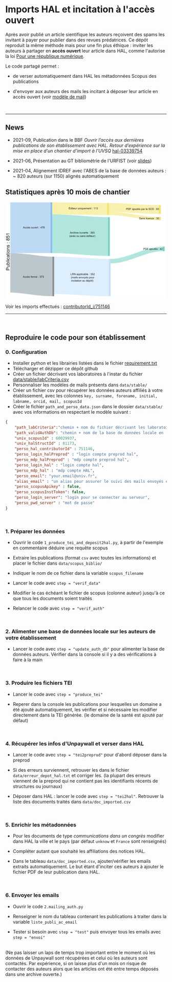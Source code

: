 # Imports HAL et incitation à l'accès ouvert


Après avoir publié un article sientifique les auteurs reçoivent des spams les invitant à payer pour publier dans des revues prédatrices. Ce dépôt reproduit la même méthode mais pour une fin plus éthique : inviter les auteurs à partager en **accès ouvert** leur article dans HAL, comme l'autorise la loi [Pour une république numérique](https://www.ouvrirlascience.fr/guide-application-loi-republique-numerique-article-30-ecrits-scientifiques-version-courte/).


Le code partagé permet : 

* de verser automatiquement dans HAL les métadonnées Scopus des publications

* d'envoyer aux auteurs des mails les incitant à déposer leur article en accès ouvert (voir [modèle de mail](./data/stable/message.txt))

<br />

***

## News

* 2021-09, Publication dans le BBF _Ouvrir l’accès aux dernières publications de son établissement avec HAL. Retour d’expérience sur la mise en place d’un chantier d’import à l'UVSQ_ [hal-03339754](https://hal.archives-ouvertes.fr/hal-03339754)

* 2021-06, Présentation au GT bibliométrie de l'URFIST (voir [slides](https://speakerdeck.com/mlarrieu/science-ouverte-et-suivi-des-publications-exemple-de-realisation-a-luvsq-hal-plus-scopus-plus-unpaywall))

* 2021-04, Alignement IDREF avec l'ABES de la base de données auteurs : ~ 820 auteurs (sur 1150) alignés automatiquement


## Statistiques après 10 mois de chantier

![statistiques d'import à 10 mois](fig_stat_10_mois.png)


Voir les imports effectués : [contributorId_i/751146](https://hal.archives-ouvertes.fr/search/index/q/*/contributorId_i/751146)

***

<br />

## Reproduire le code pour son établissement

### 0. Configuration
- Installer python et les librairies listées dans le fichier [requirement.txt](./requirement.txt)
- Télécharger et dézipper ce dépôt github
- Créer un fichier décrivant vos laboratoires à l'instar du fichier [data/stable/labCriteria.csv](./data/stable/labCriteria.csv)
- Personnaliser les modèles de mails présents dans `data/stable/`
- Créer un fichier csv pour récupérer les données auteurs affiliés à votre établissement, avec les colonnes `key, surname, forename, initial, labname, orcid, mail, scopusId`
- Créer le fichier `path_and_perso_data.json` dans le dossier  `data/stable/` avec vos informations en respectant le modèle suivant : 

```json
{
	"path_labCriteria":"chemin + nom du fichier décrivant les laboratoires. voir ./data/stable/labCriteria.csv",
	"path_validAuthDb": "chemin + nom de la base de données locale en .csv sur les auteurs de votre établissement",
	"univ_scopusId" : 60029937,
	"univ_halStructId" : 81173,
	"perso_hal_contributorId" : 751146,
	"perso_login_halPreprod" : "login compte preprod hal",
	"perso_mdp_halPreprod" : "mdp compte preprod hal",
	"perso_login_hal" : "login compte hal",
	"perso_mdp_hal" : "mdp compte HAL",
	"perso_email": "your.email@univ.fr",
	"alias_email" : "un alias pour assurer le suivi des mails envoyés en équipe hal.bib@uvsq.fr",
	"perso_scopusApikey" : false,
	"perso_scopusInstToken": false,
	"perso_login_server": "login pour se connecter au serveur",
	"perso_pwd_server" : "mot de passe"
}

```

<br />

### 1. Préparer les données

- Ouvrir le code `1_produce_tei_and_deposit2hal.py`, à partir de l'exemple en commentaire déduire une requête scopus

- Extraire les publications (format `csv` avec toutes les informations) et placer le fichier dans `data/scopus_biblio/`

- Indiquer le nom de ce fichier dans la variable `scopus_filename`

- Lancer le code avec `step = "verif_data"`

- Modifier le cas échéant le fichier de scopus (colonne auteur) jusqu'à ce que tous les documents soient traités

- Relancer le code avec `step = "verif_auth"`

<br />

### 2. Alimenter une base de données locale sur les auteurs de votre établissement

- Lancer le code avec `step = "update_auth_db"` pour alimenter la base de données auteurs. Vérifier dans la console si il y a des vérifications à faire à la main

<br />

### 3. Produire les fichiers TEI

- Lancer le code avec `step = "produce_tei"`

- Reperer dans la console les publications pour lesquelles un domaine a été ajouté automatiquement, les vérifier et si nécessaire les modifier directement dans la TEI générée. (le domaine de la santé est ajouté par défaut)

<br />

### 4. Récupérer les infos d'Unpaywall et verser dans HAL

- Lancer le code avec `step = "tei2preprod"` pour d'abord déposer dans la preprod

- Si des erreurs surviennent, retrouver les dans le fichier `data/erreur_depot_hal.txt` et corriger les. (la plupart des erreurs viennent de la preprod qui ne contient pas les identifiants récents de structures ou journaux)

- Déposer dans HAL : lancer le code avec `step = "tei2hal"`. Retrouver la liste des documents traités dans `data/doc_imported.csv`

<br />

### 5. Enrichir les métadonnées

- Pour les documents de type _communications dans un congrès_ modifier dans HAL la ville et le pays (par défaut `unknow` et `France` sont renseignés)

- Compléter autant que souhaité les affiliations des notices HAL.

- Dans le tableau `data/doc_imported.csv`, ajouter/vérifier les emails extraits automatiquement. Le but étant d'inciter ces auteurs à ajouter le fichier PDF de leur publication dans HAL.


<br />

### 6. Envoyer les emails

- Ouvrir le code  `2.mailing_auth.py`

- Renseigner le nom du tableau contenant les publications à traiter dans la variable `liste_publi_ac_email` 

- Tester si besoin avec `step = "test"` puis envoyer tous les emails avec `step = "envoi"`

<br />
(Ne pas laisser un laps de temps trop important entre le moment où les données de Unpaywall sont récupérées et celui où les auteurs sont contactés. Par expérience, si on laisse plus d'un mois on risque de contacter des auteurs alors que les articles ont été entre temps déposés dans une archive ouverte.)
